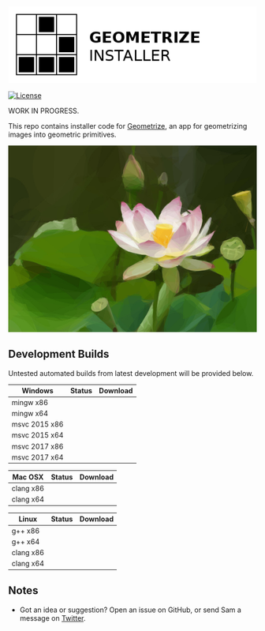 [![Geometrize Installer Logo](https://github.com/Tw1ddle/geometrize-installer/blob/master/screenshots/geometrize_installer_logo.png?raw=true "Geometrize installer logo")](http://www.geometrize.co.uk/)

[![License](https://img.shields.io/badge/License-GPL%20v3-blue.svg?style=flat-square)](https://github.com/Tw1ddle/geometrize-installer/blob/master/LICENSE)

WORK IN PROGRESS.

This repo contains installer code for [Geometrize](http://www.geometrize.co.uk/), an app for geometrizing images into geometric primitives.

[![Geometrized Lotus Flower](https://github.com/Tw1ddle/geometrize-installer/blob/master/screenshots/lotus_flower.jpg?raw=true "Geometrized Lotus Flower, 250 rotated ellipses, 250 triangles")](http://www.geometrize.co.uk/)

## Development Builds

Untested automated builds from latest development will be provided below.

| Windows       | Status  | Download |
| ------------- | ------- | -------- |
| mingw x86     |         |          |
| mingw x64     |         |          |
| msvc 2015 x86 |         |          |
| msvc 2015 x64 |         |          |
| msvc 2017 x86 |         |          |
| msvc 2017 x64 |         |          |

| Mac OSX       | Status  | Download |
| ------------- | ------- | -------- |
| clang x86     |         |          |
| clang x64     |         |          |

| Linux         | Status  | Download |
| ------------- | ------- | -------- |
| g++ x86       |         |          |
| g++ x64       |         |          |
| clang x86     |         |          |
| clang x64     |         |          |

## Notes
 * Got an idea or suggestion? Open an issue on GitHub, or send Sam a message on [Twitter](https://twitter.com/Sam_Twidale).
